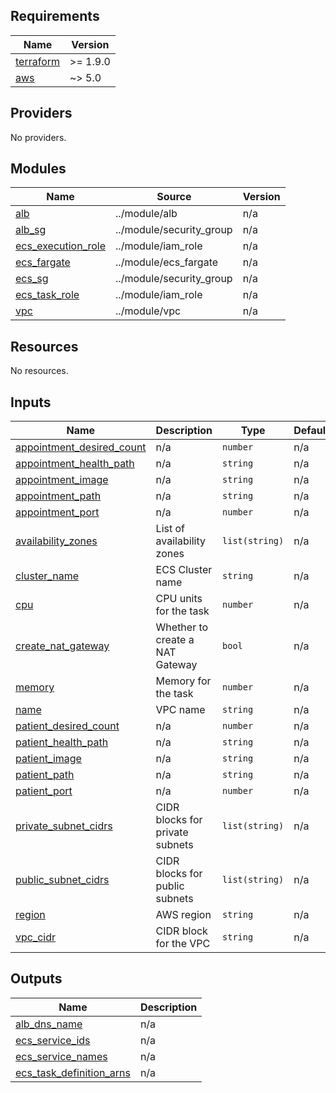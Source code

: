 <!-- BEGIN_TF_DOCS -->
## Requirements

| Name | Version |
|------|---------|
| <a name="requirement_terraform"></a> [terraform](#requirement\_terraform) | >= 1.9.0 |
| <a name="requirement_aws"></a> [aws](#requirement\_aws) | ~> 5.0 |

## Providers

No providers.

## Modules

| Name | Source | Version |
|------|--------|---------|
| <a name="module_alb"></a> [alb](#module\_alb) | ../module/alb | n/a |
| <a name="module_alb_sg"></a> [alb\_sg](#module\_alb\_sg) | ../module/security_group | n/a |
| <a name="module_ecs_execution_role"></a> [ecs\_execution\_role](#module\_ecs\_execution\_role) | ../module/iam_role | n/a |
| <a name="module_ecs_fargate"></a> [ecs\_fargate](#module\_ecs\_fargate) | ../module/ecs_fargate | n/a |
| <a name="module_ecs_sg"></a> [ecs\_sg](#module\_ecs\_sg) | ../module/security_group | n/a |
| <a name="module_ecs_task_role"></a> [ecs\_task\_role](#module\_ecs\_task\_role) | ../module/iam_role | n/a |
| <a name="module_vpc"></a> [vpc](#module\_vpc) | ../module/vpc | n/a |

## Resources

No resources.

## Inputs

| Name | Description | Type | Default | Required |
|------|-------------|------|---------|:--------:|
| <a name="input_appointment_desired_count"></a> [appointment\_desired\_count](#input\_appointment\_desired\_count) | n/a | `number` | n/a | yes |
| <a name="input_appointment_health_path"></a> [appointment\_health\_path](#input\_appointment\_health\_path) | n/a | `string` | n/a | yes |
| <a name="input_appointment_image"></a> [appointment\_image](#input\_appointment\_image) | n/a | `string` | n/a | yes |
| <a name="input_appointment_path"></a> [appointment\_path](#input\_appointment\_path) | n/a | `string` | n/a | yes |
| <a name="input_appointment_port"></a> [appointment\_port](#input\_appointment\_port) | n/a | `number` | n/a | yes |
| <a name="input_availability_zones"></a> [availability\_zones](#input\_availability\_zones) | List of availability zones | `list(string)` | n/a | yes |
| <a name="input_cluster_name"></a> [cluster\_name](#input\_cluster\_name) | ECS Cluster name | `string` | n/a | yes |
| <a name="input_cpu"></a> [cpu](#input\_cpu) | CPU units for the task | `number` | n/a | yes |
| <a name="input_create_nat_gateway"></a> [create\_nat\_gateway](#input\_create\_nat\_gateway) | Whether to create a NAT Gateway | `bool` | n/a | yes |
| <a name="input_memory"></a> [memory](#input\_memory) | Memory for the task | `number` | n/a | yes |
| <a name="input_name"></a> [name](#input\_name) | VPC name | `string` | n/a | yes |
| <a name="input_patient_desired_count"></a> [patient\_desired\_count](#input\_patient\_desired\_count) | n/a | `number` | n/a | yes |
| <a name="input_patient_health_path"></a> [patient\_health\_path](#input\_patient\_health\_path) | n/a | `string` | n/a | yes |
| <a name="input_patient_image"></a> [patient\_image](#input\_patient\_image) | n/a | `string` | n/a | yes |
| <a name="input_patient_path"></a> [patient\_path](#input\_patient\_path) | n/a | `string` | n/a | yes |
| <a name="input_patient_port"></a> [patient\_port](#input\_patient\_port) | n/a | `number` | n/a | yes |
| <a name="input_private_subnet_cidrs"></a> [private\_subnet\_cidrs](#input\_private\_subnet\_cidrs) | CIDR blocks for private subnets | `list(string)` | n/a | yes |
| <a name="input_public_subnet_cidrs"></a> [public\_subnet\_cidrs](#input\_public\_subnet\_cidrs) | CIDR blocks for public subnets | `list(string)` | n/a | yes |
| <a name="input_region"></a> [region](#input\_region) | AWS region | `string` | n/a | yes |
| <a name="input_vpc_cidr"></a> [vpc\_cidr](#input\_vpc\_cidr) | CIDR block for the VPC | `string` | n/a | yes |

## Outputs

| Name | Description |
|------|-------------|
| <a name="output_alb_dns_name"></a> [alb\_dns\_name](#output\_alb\_dns\_name) | n/a |
| <a name="output_ecs_service_ids"></a> [ecs\_service\_ids](#output\_ecs\_service\_ids) | n/a |
| <a name="output_ecs_service_names"></a> [ecs\_service\_names](#output\_ecs\_service\_names) | n/a |
| <a name="output_ecs_task_definition_arns"></a> [ecs\_task\_definition\_arns](#output\_ecs\_task\_definition\_arns) | n/a |
<!-- END_TF_DOCS -->